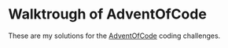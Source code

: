 # Walktrough of AdventOfCode

These are my solutions for the [AdventOfCode](https://adventofcode.com) coding challenges.
